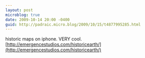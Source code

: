 ```yaml
---
layout: post
microblog: true
date: 2009-10-14 20:00 -0400
guid: http://padraic.micro.blog/2009/10/15/t4877995285.html
---
```

historic maps on iphone. VERY cool. [http://emergencestudios.com/historicearth/](http://emergencestudios.com/historicearth/)
